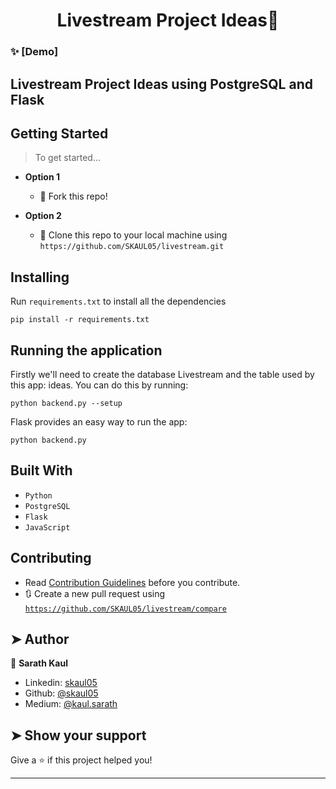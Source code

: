 <h1 align="center">Livestream Project Ideas👋</h1>

### ✨ [Demo]

## Livestream Project Ideas using PostgreSQL and Flask

## Getting Started

> To get started...

- **Option 1**

  - 🍴 Fork this repo!

- **Option 2**
  - 👯 Clone this repo to your local machine using `https://github.com/SKAUL05/livestream.git`

## Installing

Run `requirements.txt` to install all the dependencies

```
pip install -r requirements.txt
```

## Running the application

Firstly we'll need to create the database Livestream and the table used by this app: ideas. You can do this by running:

```
python backend.py --setup
```

Flask provides an easy way to run the app:

```
python backend.py
```

## Built With

- `Python`
- `PostgreSQL`
- `Flask`
- `JavaScript`

## Contributing

- Read [Contribution Guidelines](https://github.com/SKAUL05/livestream/blob/master/CONTRIBUTING.md) before you contribute.
- 🔃 Create a new pull request using <a href="https://github.com/SKAUL05/livestream/compare/" target="_blank">`https://github.com/SKAUL05/livestream/compare`</a>

## ➤ Author

👤 **Sarath Kaul**

- Linkedin: [skaul05](https://www.linkedin.com/in/skaul05/)
- Github: [@skaul05](https://github.com/skaul05)
- Medium: [@kaul.sarath](https://medium.com/@kaul.sarath)

## ➤ Show your support

Give a ⭐️ if this project helped you!

---
